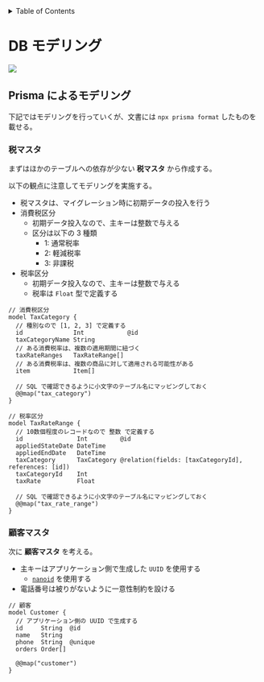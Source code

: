 <!-- START doctoc generated TOC please keep comment here to allow auto update -->
<!-- DON'T EDIT THIS SECTION, INSTEAD RE-RUN doctoc TO UPDATE -->
<details>
<summary>Table of Contents</summary>

- [DB モデリング](#db-%E3%83%A2%E3%83%87%E3%83%AA%E3%83%B3%E3%82%B0)
  - [Prisma によるモデリング](#prisma-%E3%81%AB%E3%82%88%E3%82%8B%E3%83%A2%E3%83%87%E3%83%AA%E3%83%B3%E3%82%B0)
    - [税マスタ](#%E7%A8%8E%E3%83%9E%E3%82%B9%E3%82%BF)
    - [顧客マスタ](#%E9%A1%A7%E5%AE%A2%E3%83%9E%E3%82%B9%E3%82%BF)

</details>
<!-- END doctoc generated TOC please keep comment here to allow auto update -->

# DB モデリング

![](https://github.com/KeisukeShimokawa/praha-challenges/blob/feature/task29-issue-95/database/29_modeling1/assets/task_1/sushi-v2.png)

## Prisma によるモデリング

下記ではモデリングを行っていくが、文書には `npx prisma format` したものを載せる。

### 税マスタ

まずはほかのテーブルへの依存が少ない **税マスタ** から作成する。

以下の観点に注意してモデリングを実施する。

- 税マスタは、マイグレーション時に初期データの投入を行う
- 消費税区分
  - 初期データ投入なので、主キーは整数で与える
  - 区分は以下の 3 種類
    - 1: 通常税率
    - 2: 軽減税率
    - 3: 非課税
- 税率区分
  - 初期データ投入なので、主キーは整数で与える
  - 税率は `Float` 型で定義する

```prisma
// 消費税区分
model TaxCategory {
  // 種別なので [1, 2, 3] で定義する
  id              Int            @id
  taxCategoryName String
  // ある消費税率は、複数の適用期間に紐づく
  taxRateRanges   TaxRateRange[]
  // ある消費税率は、複数の商品に対して適用される可能性がある
  item            Item[]

  // SQL で確認できるように小文字のテーブル名にマッピングしておく
  @@map("tax_category")
}

// 税率区分
model TaxRateRange {
  // 10数個程度のレコードなので 整数 で定義する
  id               Int         @id
  appliedStateDate DateTime
  appliedEndDate   DateTime
  taxCategory      TaxCategory @relation(fields: [taxCategoryId], references: [id])
  taxCategoryId    Int
  taxRate          Float

  // SQL で確認できるように小文字のテーブル名にマッピングしておく
  @@map("tax_rate_range")
}
```

### 顧客マスタ

次に **顧客マスタ** を考える。

- 主キーはアプリケーション側で生成した `UUID` を使用する
  - [`nanoid`](https://www.npmjs.com/package/nanoid) を使用する
- 電話番号は被りがないように一意性制約を設ける

```prisma
// 顧客
model Customer {
  // アプリケーション側の UUID で生成する
  id     String  @id
  name   String
  phone  String  @unique
  orders Order[]

  @@map("customer")
}
```


